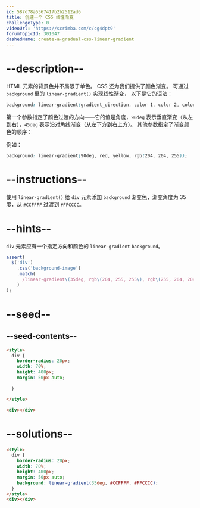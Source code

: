 ```yaml
---
id: 587d78a5367417b2b2512ad6
title: 创建一个 CSS 线性渐变
challengeType: 0
videoUrl: 'https://scrimba.com/c/cg4dpt9'
forumTopicId: 301047
dashedName: create-a-gradual-css-linear-gradient
---
```


# --description--

HTML 元素的背景色并不局限于单色。 CSS 还为我们提供了颜色渐变。 可通过 `background` 里的 `linear-gradient()` 实现线性渐变， 以下是它的语法：

```css
background: linear-gradient(gradient_direction, color 1, color 2, color 3, ...);
```

第一个参数指定了颜色过渡的方向——它的值是角度，`90deg` 表示垂直渐变（从左到右），`45deg` 表示沿对角线渐变（从左下方到右上方）。 其他参数指定了渐变颜色的顺序：

例如：

```css
background: linear-gradient(90deg, red, yellow, rgb(204, 204, 255));
```

# --instructions--

使用 `linear-gradient()` 给 `div` 元素添加 `background` 渐变色，渐变角度为 35 度，从 `#CCFFFF` 过渡到 `#FFCCCC`。

# --hints--

`div` 元素应有一个指定方向和颜色的 `linear-gradient` `background`。

```js
assert(
  $('div')
    .css('background-image')
    .match(
      /linear-gradient\(35deg, rgb\(204, 255, 255\), rgb\(255, 204, 204\)\)/gi
    )
);
```

# --seed--

## --seed-contents--

```html
<style>
  div {
    border-radius: 20px;
    width: 70%;
    height: 400px;
    margin: 50px auto;

  }

</style>

<div></div>
```

# --solutions--

```html
<style>
  div {
    border-radius: 20px;
    width: 70%;
    height: 400px;
    margin: 50px auto;
    background: linear-gradient(35deg, #CCFFFF, #FFCCCC);
  }
</style>
<div></div>
```
